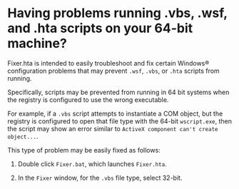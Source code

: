 
# Having problems running .vbs, .wsf, and .hta scripts on your 64-bit machine?

Fixer.hta is intended to easily troubleshoot and fix certain Windows&reg; configuration problems that may prevent `.wsf`, `.vbs`, or `.hta` scripts from running.  

Specifically, scripts may be prevented from running in 64 bit systems when the registry is configured to use the wrong executable.  

For example, if a `.vbs` script attempts to instantiate a COM object, but the registry is configured to open that file type with the 64-bit `wscript.exe`, then the script may show an error similar to `ActiveX component can't create object...`.  

This type of problem may be easily fixed as follows:  
 
1) Double click `Fixer.bat`, which launches `Fixer.hta`. 

2) In the `Fixer` window, for the `.vbs` file type, select 32-bit.